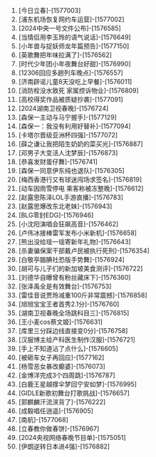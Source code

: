 
1. [今日立春]-[1577003]
1. [浦东机场恢复网约车运营]-[1577002]
1. [2024中央一号文件公布]-[1576585]
1. [当情侣用李玉玲的语气说话]-[1576649]
1. [小年兽与捉妖师龙年篇预告]-[1577150]
1. [英歌舞把年味拉满了]-[1576562]
1. [时代少年团小年夜舞台好甜]-[1576990]
1. [12306回应多趟列车晚点]-[1576557]
1. [济南辟谣儿童8天没吃上早餐]-[1576011]
1. [消防栓没水致死 家属控诉物业]-[1576809]
1. [高校得奖作品被质疑抄袭]-[1577091]
1. [2024湖南卫视春晚]-[1576724]
1. [森保一主动与马宁握手]-[1577129]
1. [森保一：我没有利用好替补]-[1577094]
1. [卡塔尔晋级亚洲杯四强]-[1577072]
1. [薛之谦让我把陌生奶奶的菜买光]-[1576887]
1. [邓男子大变活人沈梦辰]-[1576873]
1. [恭喜发财蛋仔舞]-[1576741]
1. [森保一同意伊东纯也退队]-[1576305]
1. [梅西香港行又有球迷闯场求签名]-[1576819]
1. [动车因雨雪停电 乘客称被冻整晚]-[1576612]
1. [赵露思陈泽LOL手游直播]-[1576783]
1. [赵露思爆改东北老妹]-[1576943]
1. [BLG零封EDG]-[1576946]
1. [小沈阳演唱会狂飙高音]-[1576462]
1. [卢伟冰接棒雷军发布小米新机]-[1576658]
1. [熊出没给瑶一瑶寄新年礼物]-[1576643]
1. [杀妻骗保案干部戴卢民被执行死刑]-[1576354]
1. [白敬亭腼腆社恐版手势舞]-[1576924]
1. [胡可与儿子们的新加坡美食测评]-[1576722]
1. [刘德华自曝曾有粉丝藏床下]-[1576360]
1. [张泽禹全是有效舞台]-[1576753]
1. [雷佳音说贾玲减重100斤非常震撼]-[1576858]
1. [旭旭宝宝王者首秀2.1分]-[1576760]
1. [湖南卫视春晚全场跳科目三]-[1576815]
1. [王小麦cos蔡文姬]-[1576631]
1. [库里三分踩边线直接变0分]-[1576758]
1. [汉服博主给产科医生制作汉服]-[1576721]
1. [手上不知道沾了点什么]-[1576605]
1. [被砸车女子再回应]-[1577162]
1. [杨雪恶女暴改癫婆]-[1576073]
1. [金博洋完成3个四周跳]-[1576787]
1. [白鹿王星越撑伞梦回宁安如梦]-[1576995]
1. [GIDLE新歌初舞台打歌挑战]-[1576657]
1. [郭麒麟汗流浃背了]-[1576222]
1. [成毅唱任逍遥]-[1576905]
1. [南航]-[1577068]
1. [立春教你做春饼]-[1576967]
1. [2024央视网络春晚节目单]-[1575051]
1. [伊朗逆转日本进4强]-[1576882]